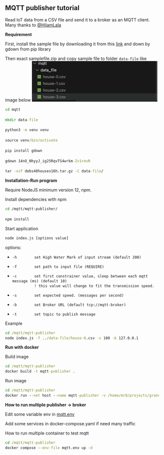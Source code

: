 ## MQTT publisher tutorial
Read IoT data from a CSV file and send it to a broker as an MQTT client. Many thanks to [@HiIamLala](https://github.com/HiIamLala)

**Requirement**

First, install the sample file by downloading it from this [link](https://drive.google.com/file/d/14nO_NhyyJ_ig25RqvTS4wrkm-Zv1revR/view) and down by gdown from pip library

Then exact samplefile.zip and copy sample file to folder `data-file` like image below
![alt text](../../image/image.png)

```cmd
cd mqtt

mkdir data-file

python3 -m venv venv

source venv/bin/activate

pip install gdown

gdown 14nO_NhyyJ_ig25RqvTS4wrkm-Zv1revR

tar -xzf debs40houses16h.tar.gz -C data-file/
```





**Installation-Run program**

Require NodeJS minimum version 12, npm.

Install dependencies with npm
```bash
cd /mqtt/mqtt-publisher/

npm install
```

Start application
```bash
node index.js [options value]
```

options: 
-     -h        set High Water Mark of input stream (default 200)
-     -f        set path to input file (REQUIRE)
-     -c        set first constrainer value, sleep between each mqtt message (ms) (default 10)
                ! this value will change to fit the transmission speed.
-     -s        set expected speed. (messages per second)
-     -b        set Broker URL (default tcp://mqtt-broker)
-     -t        set topic to publish message

Example
```cmd
cd /mqtt/mqtt-publisher
node index.js -f ../data-file/house-0.csv -s 100 -b 127.0.0.1
```

**Run with docker**

Build image

```cmd
cd /mqtt/mqtt-publisher
docker build -t mqtt-publisher .
```

Run image

```cmd
cd /mqtt/mqtt-publisher
docker run --net host --name mqtt-publisher -v /home/mr8/projects/grand_project/stormsmarthome/mqtt/data-file:/app/data-file mr4x2/mqtt-publisher:v1 node index.js -f data-file/house-0.csv -b 10.0.0.5 -s 100
```


**How to run multiple publisher -> broker**


Edit some variable env in [mqtt.env](./mqtt.env)

Add some services in docker-compose.yaml if need many traffic


How to run multiple container to test mqtt

```cmd
cd /mqtt/mqtt-publisher
docker compose --env-file mqtt.env up -d
```
